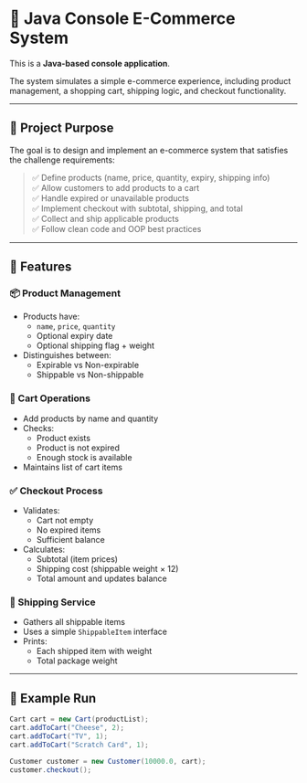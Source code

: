 # 🛒 Java Console E-Commerce System

This is a **Java-based console application**.

The system simulates a simple e-commerce experience, including product management, a shopping cart, shipping logic, and checkout functionality.

---

## 🎯 Project Purpose

The goal is to design and implement an e-commerce system that satisfies the challenge requirements:

> ✅ Define products (name, price, quantity, expiry, shipping info)  
> ✅ Allow customers to add products to a cart  
> ✅ Handle expired or unavailable products  
> ✅ Implement checkout with subtotal, shipping, and total  
> ✅ Collect and ship applicable products  
> ✅ Follow clean code and OOP best practices

---

## 🧩 Features

### 📦 Product Management
- Products have:
  - `name`, `price`, `quantity`
  - Optional expiry date
  - Optional shipping flag + weight
- Distinguishes between:
  - Expirable vs Non-expirable
  - Shippable vs Non-shippable

### 🛒 Cart Operations
- Add products by name and quantity
- Checks:
  - Product exists
  - Product is not expired
  - Enough stock is available
- Maintains list of cart items

### ✅ Checkout Process
- Validates:
  - Cart not empty
  - No expired items
  - Sufficient balance
- Calculates:
  - Subtotal (item prices)
  - Shipping cost (shippable weight × 12)
  - Total amount and updates balance

### 🚚 Shipping Service
- Gathers all shippable items
- Uses a simple `ShippableItem` interface
- Prints:
  - Each shipped item with weight
  - Total package weight

---

## 🧪 Example Run

```java
Cart cart = new Cart(productList);
cart.addToCart("Cheese", 2);
cart.addToCart("TV", 1);
cart.addToCart("Scratch Card", 1);

Customer customer = new Customer(10000.0, cart);
customer.checkout();
